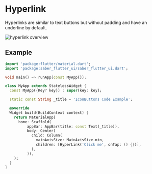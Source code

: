 # Hyperlink

Hyperlinks are similar to text buttons but without padding and have an underline by default.

![hyperlink overview](/img/docs/core-components/hyperlink/hyperlink-overview.png)

## Example

```dart
import 'package:flutter/material.dart';
import 'package:saber_flutter_ui/saber_flutter_ui.dart';

void main() => runApp(const MyApp());

class MyApp extends StatelessWidget {
  const MyApp({Key? key}) : super(key: key);

  static const String _title = 'IconButtons Code Example';

  @override
  Widget build(BuildContext context) {
    return MaterialApp(
      home: Scaffold(
          appBar: AppBar(title: const Text(_title)),
          body: Center(
            child: Column(
              mainAxisSize: MainAxisSize.min,
              children: [HyperLink('Click me', onTap: () {})],
            ),
          )),
    );
  }
}
```
